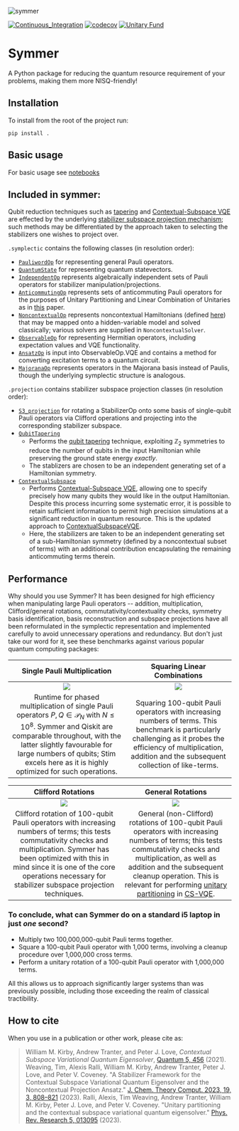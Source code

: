 ![symmer](https://github.com/UCL-CCS/symmer/blob/main/images/symmer_logo.png)

[![Continuous_Integration](https://github.com/UCL-CCS/symmer/actions/workflows/pull_request.yaml/badge.svg)](https://github.com/UCL-CCS/symmer/actions/workflows/pull_request.yaml)
[![codecov](https://codecov.io/gh/UCL-CCS/symmer/branch/main/graph/badge.svg?token=PZzJNZuEEW)](https://codecov.io/gh/UCL-CCS/symmer)
[![Unitary Fund](https://img.shields.io/badge/Supported%20By-UNITARY%20FUND-brightgreen.svg?style=for-the-badge)](http://unitary.fund)
# Symmer

A Python package for reducing the quantum resource requirement of your problems, making them more NISQ-friendly!

## Installation
To install from the root of the project run:

```
pip install .
```

## Basic usage
For basic usage see [notebooks](https://github.com/UCL-CCS/symmer/tree/main/notebooks)

## Included in symmer:
Qubit reduction techniques such as [tapering](https://arxiv.org/abs/1701.08213) and [Contextual-Subspace VQE](https://doi.org/10.22331/q-2021-05-14-456) are effected by the underlying [stabilizer subspace projection mechanism](https://arxiv.org/abs/2204.02150); such methods may be differentiated by the approach taken to selecting the stabilizers one wishes to project over. 

`.symplectic` contains the following classes (in resolution order):
- [`PauliwordOp`](https://github.com/UCL-CCS/symmer/tree/main/symmer/symplectic/base.py) for representing general Pauli operators.
- [`QuantumState`](https://github.com/UCL-CCS/symmer/tree/main/symmer/symplectic/base.py) for representing quantum statevectors.
- [`IndependentOp`](https://github.com/UCL-CCS/symmer/tree/main/symmer/symplectic/independent_op.py) represents algebraically independent sets of Pauli operators for stabilizer manipulation/projections.
- [`AnticommutingOp`](https://github.com/UCL-CCS/symmer/tree/main/symmer/symplectic/anticommuting_op.py) represents sets of anticommuting Pauli operators for the purposes of Unitary Partitioning and Linear Combination of Unitaries as in [this](https://arxiv.org/abs/2207.03451) paper.
- [`NoncontextualOp`](https://github.com/UCL-CCS/symmer/tree/main/symmer/symplectic/noncontextual_op.py) represents noncontextual Hamiltonians (defined [here](https://arxiv.org/abs/2002.05693)) that may be mapped onto a hidden-variable model and solved classically; various solvers are supplied in `NoncontextualSolver`.
- [`ObservableOp`](https://github.com/UCL-CCS/symmer/tree/main/symmer/symplectic/observable_op.py) for representing Hermitian operators, including expectation values and VQE functionality.
- [`AnsatzOp`](https://github.com/UCL-CCS/symmer/tree/main/symmer/symplectic/ansatz_op.py) is input into ObservableOp.VQE and contains a method for converting excitation terms to a quantum circuit.
- [`MajoranaOp`](https://github.com/UCL-CCS/symmer/tree/main/symmer/symplectic/majorana_op.py) represents operators in the Majorana basis instead of Paulis, though the underlying symplectic structure is analogous.

`.projection` contains stabilizer subspace projection classes (in resolution order):
- [`S3_projection`](https://github.com/UCL-CCS/symmer/tree/main/symmer/projection/base.py) for rotating a StabilizerOp onto some basis of single-qubit Pauli operators via Clifford operations and projecting into the corresponding stabilizer subspace.
- [`QubitTapering`](https://github.com/UCL-CCS/symmer/tree/main/symmer/projection/qubit_tapering.py) 
  - Performs the [qubit tapering](https://arxiv.org/abs/1701.08213) technique, exploiting $\mathbb{Z}_2$ symmetries to reduce the number of qubits in the input Hamiltonian while preserving the ground state energy _exactly_.
  - The stablizers are chosen to be an independent generating set of a Hamiltonian symmetry.
- [`ContextualSubspace`](https://github.com/UCL-CCS/symmer/tree/main/symmer/projection/contextual_subspace.py) 
  - Performs [Contextual-Subspace VQE](https://quantum-journal.org/papers/q-2021-05-14-456/), allowing one to specify precisely how many qubits they would like in the output Hamiltonian. Despite this process incurring some systematic error, it is possible to retain sufficient information to permit high precision simulations at a significant reduction in quantum resource. This is the updated approach to [ContextualSubspaceVQE](https://github.com/wmkirby1/ContextualSubspaceVQE).
  - Here, the stabilizers are taken to be an independent generating set of a sub-Hamiltonian symmetry (defined by a noncontextual subset of terms) with an additional contribution encapsulating the remaining anticommuting terms therein.

## Performance

Why should you use Symmer? It has been designed for high efficiency when manipulating large Pauli operators -- addition, multiplication, Clifford/general rotations, commutativity/contextuality checks, symmetry basis identification, basis reconstruction and subspace projections have all been reformulated in the symplectic representation and implemented carefully to avoid unnecessary operations and redundancy. But don't just take our word for it, see these benchmarks against various popular quantum computing packages:

Single Pauli Multiplication |  Squaring Linear Combinations
:--------------------------:|:-----------------------------:
![](https://github.com/UCL-CCS/symmer/blob/main/images/single_pauli_mult.png) | ![](https://github.com/UCL-CCS/symmer/blob/main/images/squaring_100q_linear_combs.png)
Runtime for phased multiplication of single Pauli operators $P,Q \in \mathcal{P}_N$ with $N \leq 10^8$. Symmer and Qiskit are comparable throughout, with the latter slightly favourable for large numbers of qubits; Stim excels here as it is highly optimized for such operations. | Squaring 100-qubit Pauli operators with increasing numbers of terms. This benchmark is particularly challenging as it probes the efficiency of multiplication, addition and the subsequent collection of like-terms.

Clifford Rotations          |  General Rotations
:--------------------------:|:-----------------------------:
![](https://github.com/UCL-CCS/symmer/blob/main/images/100q_clifford_rotations.png) | ![](https://github.com/UCL-CCS/symmer/blob/main/images/100q_general_rotations.png)
Clifford rotation of 100-qubit Pauli operators with increasing numbers of terms; this tests commutativity checks and multiplication. Symmer has been optimized with this in mind since it is one of the core operations necessary for stabilizer subspace projection techniques. | General (non-Clifford) rotations of 100-qubit Pauli operators with increasing numbers of terms; this tests commutativity checks and multiplication, as well as addition and the subsequent cleanup operation. This is relevant for performing [unitary partitioning](https://arxiv.org/abs/2207.03451) in [CS-VQE](https://quantum-journal.org/papers/q-2021-05-14-456/).

### To conclude, what can Symmer do on a standard i5 laptop in just _one_ second?
- Multiply two 100,000,000-qubit Pauli terms together.
- Square a 100-qubit Pauli operator with 1,000 terms, involving a cleanup procedure over 1,000,000 cross terms.
- Perform a unitary rotation of a 100-qubit Pauli operator with 1,000,000 terms.

All this allows us to approach significantly larger systems than was previously possible, including those exceeding the realm of classical tractibility.

## How to cite

When you use in a publication or other work, please cite as:

> William M. Kirby, Andrew Tranter, and Peter J. Love, *Contextual Subspace Variational Quantum Eigensolver*, [Quantum 5, 456](https://doi.org/10.22331/q-2021-05-14-456) (2021).
> Weaving, Tim, Alexis Ralli, William M. Kirby, Andrew Tranter, Peter J. Love, and Peter V. Coveney. "A Stabilizer Framework for the Contextual Subspace Variational Quantum Eigensolver and the Noncontextual Projection Ansatz." [J. Chem. Theory Comput. 2023, 19, 3, 808–821](https://doi.org/10.1021/acs.jctc.2c00910) (2023).
> Ralli, Alexis, Tim Weaving, Andrew Tranter, William M. Kirby, Peter J. Love, and Peter V. Coveney. "Unitary partitioning and the contextual subspace variational quantum eigensolver." [Phys. Rev. Research 5, 013095](https://doi.org/10.1103/PhysRevResearch.5.013095) (2023).
